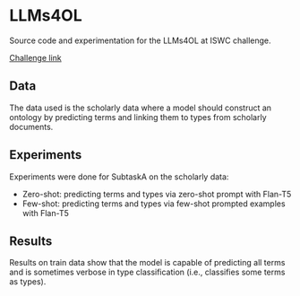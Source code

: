 # LLMs4OL

Source code and experimentation for the LLMs4OL at ISWC challenge.

[Challenge link](https://sites.google.com/view/llms4ol2025/home)

## Data
The data used is the scholarly data where a model should construct an ontology by predicting terms and linking them to types from scholarly documents.

## Experiments
Experiments were done for SubtaskA on the scholarly data:
- Zero-shot: predicting terms and types via zero-shot prompt with Flan-T5
- Few-shot: predicting terms and types via few-shot prompted examples with Flan-T5

## Results
Results on train data show that the model is capable of predicting all terms and is sometimes verbose in type classification (i.e., classifies some terms as types).
